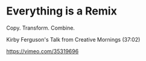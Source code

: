 # Everything is a Remix

Copy. Transform. Combine.

Kirby Ferguson's Talk from Creative Mornings (37:02)

https://vimeo.com/35319696